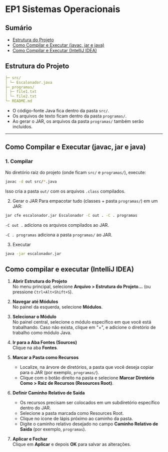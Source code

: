 # EP1 Sistemas Operacionais

## Sumário

- [Estrutura do Projeto](#estrutura-do-projeto)
- [Como Compilar e Executar (javac, jar e java)](#como-compilar-e-executar-javac-jar-e-java)
- [Como Compilar e Executar (IntelliJ IDEA)](#como-compilar-e-executar-intellij-idea)

## Estrutura do Projeto

```yaml
├─ src/
│ └─ Escalonador.java
├─ programas/
│ ├─ file1.txt
│ └─ file2.txt
└─ README.md
```

- O código-fonte Java fica dentro da pasta `src/`.
- Os arquivos de texto ficam dentro da pasta `programas/`.
- Ao gerar o JAR, os arquivos da pasta `programas/` também serão incluídos.

---

## Como Compilar e Executar (javac, jar e java)

### 1. Compilar
No diretório raiz do projeto (onde ficam `src/` e `programas/`), execute:

```bash
javac -d out src/*.java
```
Isso cria a pasta `out/` com os arquivos `.class` compilados.

2. Gerar o JAR
Para empacotar tudo (classes + pasta `programas/`) em um JAR:

```bash
jar cfe escalonador.jar Escalonador -C out . -C . programas
```

`-C out .` adiciona os arquivos compilados ao JAR.

`-C . programas` adiciona a pasta `programas/` ao JAR.

3. Executar
```bash
java -jar escalonador.jar
```

## Como compilar e executar (IntelliJ IDEA)

1. **Abrir Estrutura do Projeto**  
   No menu principal, selecione **Arquivo > Estrutura do Projeto...** (ou pressione `Ctrl+Alt+Shift+S`).

2. **Navegar até Módulos**  
   No painel da esquerda, selecione **Módulos**.

3. **Selecionar o Módulo**  
   No painel central, selecione o módulo específico em que você está trabalhando. Caso não exista, clique em "+", e adicione o diretório de trabalho como módulo Java.

4. **Ir para a Aba Fontes (Sources)**  
   Clique na aba **Fontes**.

5. **Marcar a Pasta como Recursos**
    - Localize, na árvore de diretórios, a pasta que você deseja copiar para o JAR (por exemplo, `programas/`).
    - Clique com o botão direito na pasta e selecione **Marcar Diretório Como > Raiz de Recursos (Resources Root)**.

6. **Definir Caminho Relativo de Saída**
    - Os recursos precisam ser colocados em um subdiretório específico dentro do JAR.
    - Selecione a pasta marcada como Resources Root.
    - Clique no ícone de lápis próximo ao caminho da pasta.
    - Digite o caminho relativo desejado no campo **Caminho Relativo de Saída** (por exemplo, `programas`).

7. **Aplicar e Fechar**  
   Clique em **Aplicar** e depois **OK** para salvar as alterações.
